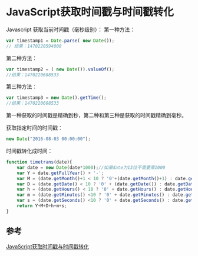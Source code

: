 # JavaScript获取时间戳与时间戳转化

Javascript 获取当前时间戳（毫秒级别）：
第一种方法：


``` javascript
var timestamp1 = Date.parse( new Date());
// 结果：1470220594000
```

第二种方法：
``` javascript
var timestamp2 = ( new Date()).valueOf();
//结果：1470220608533
```
第三种方法：
``` javascript
var timestamp3 = new Date().getTime();
//结果：1470220608533
```
第一种获取的时间戳是精确到秒，第二种和第三种是获取的时间戳精确到毫秒。

获取指定时间的时间戳：
``` javascript
new Date("2016-08-03 00:00:00");
```
时间戳转化成时间：
``` javascript
function timetrans(date){
    var date = new Date(date*1000);//如果date为13位不需要乘1000
    var Y = date.getFullYear() + '-';
    var M = (date.getMonth()+1 < 10 ? '0'+(date.getMonth()+1) : date.getMonth()+1) + '-';
    var D = (date.getDate() < 10 ? '0' + (date.getDate()) : date.getDate()) + ' ';
    var h = (date.getHours() < 10 ? '0' + date.getHours() : date.getHours()) + ':';
    var m = (date.getMinutes() <10 ? '0' + date.getMinutes() : date.getMinutes()) + ':';
    var s = (date.getSeconds() <10 ? '0' + date.getSeconds() : date.getSeconds());
    return Y+M+D+h+m+s;
}
```
## 参考
[JavaScript获取时间戳与时间戳转化](https://segmentfault.com/a/1190000006160703)
